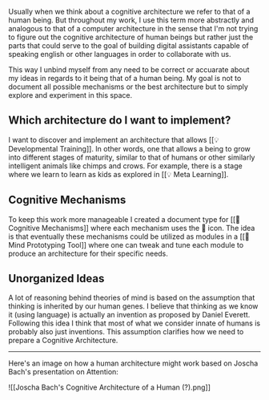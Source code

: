 Usually when we think about a cognitive architecture we refer to that of a human being. But throughout my work, I use this term more abstractly and analogous to that of a computer architecture in the sense that I'm not trying to figure out the cognitive architecture of human beings but rather just the parts that could serve to the goal of building digital assistants capable of speaking english or other languages in order to collaborate with us.

This way I unbind myself from any need to be correct or accuarate about my ideas in regards to it being that of a human being. My goal is not to document all possible mechanisms or the best architecture but to simply explore and experiment in this space.


## Which architecture do I want to implement?

I want to discover and implement an architecture that allows [[💡 Developmental Training]]. In other words, one that allows a being to grow into different stages of maturity, similar to that of humans or other similarly intelligent animals like chimps and crows. For example, there is a stage where we learn to learn as kids as explored in [[💡 Meta Learning]].


## Cognitive Mechanisms

To keep this work more manageable I created a document type for [[📝 Cognitive Mechanisms]] where each mechanism uses the 🧩 icon. The idea is that eventually these mechanisms could be utilized as modules in a [[🧰 Mind Prototyping Tool]] where one can tweak and tune each module to produce an architecture for their specific needs.


## Unorganized Ideas

A lot of reasoning behind theories of mind is based on the assumption that thinking is inherited by our human genes. I believe that thinking as we know it (using language) is actually an invention as proposed by Daniel Everett. Following this idea I think that most of what we consider innate of humans is probably also just inventions. This assumption clarifies how we need to prepare a Cognitive Architecture.

---

Here's an image on how a human architecture might work based on Joscha Bach's presentation on Attention:

![[Joscha Bach's Cognitive Architecture of a Human (?).png]]